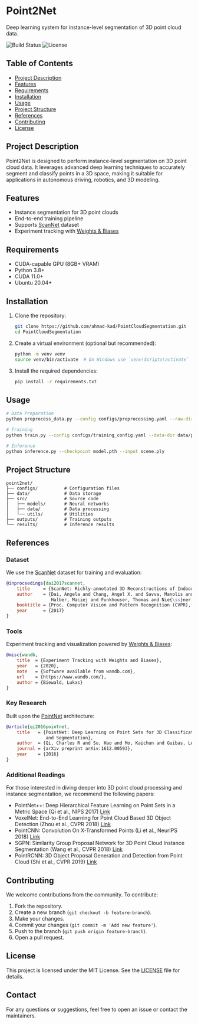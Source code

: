 # Point2Net

Deep learning system for instance-level segmentation of 3D point cloud data.

![Build Status](https://img.shields.io/badge/build-passing-brightgreen)
![License](https://img.shields.io/badge/license-MIT-blue)

## Table of Contents
- [Project Description](#project-description)
- [Features](#features)
- [Requirements](#requirements)
- [Installation](#installation)
- [Usage](#usage)
- [Project Structure](#project-structure)
- [References](#references)
- [Contributing](#contributing)
- [License](#license)

## Project Description
Point2Net is designed to perform instance-level segmentation on 3D point cloud data. It leverages advanced deep learning techniques to accurately segment and classify points in a 3D space, making it suitable for applications in autonomous driving, robotics, and 3D modeling.

## Features
- Instance segmentation for 3D point clouds
- End-to-end training pipeline
- Supports [ScanNet](http://www.scan-net.org/) dataset
- Experiment tracking with [Weights & Biases](https://wandb.com/)

## Requirements
- CUDA-capable GPU (8GB+ VRAM)
- Python 3.8+
- CUDA 11.0+
- Ubuntu 20.04+

## Installation
1. Clone the repository:
   ```bash
   git clone https://github.com/ahmad-kad/PointCloudSegmentation.git
   cd PointCloudSegmentation
   ```

2. Create a virtual environment (optional but recommended):
   ```bash
   python -m venv venv
   source venv/bin/activate  # On Windows use `venv\Scripts\activate`
   ```

3. Install the required dependencies:
   ```bash
   pip install -r requirements.txt
   ```

## Usage
```bash
# Data Preparation
python preprocess_data.py --config configs/preprocessing.yaml --raw-dir /path/to/scannet

# Training
python train.py --config configs/training_config.yaml --data-dir data/processed

# Inference
python inference.py --checkpoint model.pth --input scene.ply
```

## Project Structure
```
point2net/
├── configs/          # Configuration files
├── data/             # Data storage
├── src/              # Source code
│   ├── models/       # Neural networks
│   ├── data/         # Data processing
│   └── utils/        # Utilities
├── outputs/          # Training outputs
└── results/          # Inference results
```

## References

### Dataset
We use the [ScanNet](http://www.scan-net.org/) dataset for training and evaluation:
```bibtex
@inproceedings{dai2017scannet,
    title     = {ScanNet: Richly-annotated 3D Reconstructions of Indoor Scenes},
    author    = {Dai, Angela and Chang, Angel X. and Savva, Manolis and 
                 Halber, Maciej and Funkhouser, Thomas and Nie{\ss}ner, Matthias},
    booktitle = {Proc. Computer Vision and Pattern Recognition (CVPR), IEEE},
    year      = {2017}
}
```

### Tools
Experiment tracking and visualization powered by [Weights & Biases](https://wandb.com/):
```bibtex
@misc{wandb,
    title  = {Experiment Tracking with Weights and Biases},
    year   = {2020},
    note   = {Software available from wandb.com},
    url    = {https://www.wandb.com/},
    author = {Biewald, Lukas}
}
```

### Key Research
Built upon the [PointNet](https://arxiv.org/abs/1612.00593) architecture:
```bibtex
@article{qi2016pointnet,
    title   = {PointNet: Deep Learning on Point Sets for 3D Classification 
               and Segmentation},
    author  = {Qi, Charles R and Su, Hao and Mo, Kaichun and Guibas, Leonidas J},
    journal = {arXiv preprint arXiv:1612.00593},
    year    = {2016}
}
```

### Additional Readings
For those interested in diving deeper into 3D point cloud processing and instance segmentation, we recommend the following papers:
- PointNet++: Deep Hierarchical Feature Learning on Point Sets in a Metric Space (Qi et al., NIPS 2017) [Link](https://arxiv.org/abs/1706.02413)
- VoxelNet: End-to-End Learning for Point Cloud Based 3D Object Detection (Zhou et al., CVPR 2018) [Link](https://arxiv.org/abs/1711.06396)
- PointCNN: Convolution On X-Transformed Points (Li et al., NeurIPS 2018) [Link](https://arxiv.org/abs/1801.07791)
- SGPN: Similarity Group Proposal Network for 3D Point Cloud Instance Segmentation (Wang et al., CVPR 2018) [Link](https://arxiv.org/abs/1711.08588)
- PointRCNN: 3D Object Proposal Generation and Detection from Point Cloud (Shi et al., CVPR 2019) [Link](https://arxiv.org/abs/1812.04244)

## Contributing
We welcome contributions from the community. To contribute:
1. Fork the repository.
2. Create a new branch (`git checkout -b feature-branch`).
3. Make your changes.
4. Commit your changes (`git commit -m 'Add new feature'`).
5. Push to the branch (`git push origin feature-branch`).
6. Open a pull request.

## License
This project is licensed under the MIT License. See the [LICENSE](LICENSE) file for details.

## Contact
For any questions or suggestions, feel free to open an issue or contact the maintainers.
